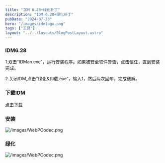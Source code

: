 ```yaml
---
title: "IDM 6.28+绿化补丁"
description: "IDM 6.28+绿化补丁"
pubDate: "2024-07-23"
hero: "/images/idmlogo.png"
tags: ["工具"]
layout: "../../layouts/BlogPostLayout.astro"
---
```


### IDM6.28

1.双击“IDMan.exe”，运行安装程序。如果被安全软件警告，点击信任，直到安装完成。

2.关闭IDM,点击“绿化&卸载.exe”，输入1，然后两次回车，完成破解。

### 下载IDM

[点击下载](https://file.xiaobaoku.cc/IDM%206.28.rar)

### 安装

![/images/WebPCodec.png](/images/idm.png)

### 绿化

![/images/WebPCodec.png](/images/idm2.png)


 
 






